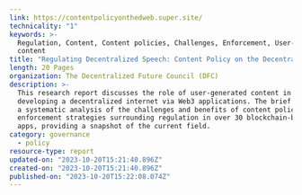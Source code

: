 ```yaml
---
link: https://contentpolicyonthedweb.super.site/
technicality: "1"
keywords: >-
  Regulation, Content, Content policies, Challenges, Enforcement, User-generated
  content
title: "Regulating Decentralized Speech: Content Policy on the Decentralized Web"
length: 20 Pages
organization: The Decentralized Future Council (DFC)
description: >-
  This research report discusses the role of user-generated content in
  developing a decentralized internet via Web3 applications. The brief includes
  a systematic analysis of the challenges and benefits of content policies and
  enforcement strategies surrounding regulation in over 30 blockchain-based
  apps, providing a snapshot of the current field.
category: governance
  - policy
resource-type: report
updated-on: "2023-10-20T15:21:40.896Z"
created-on: "2023-10-20T15:21:40.896Z"
published-on: "2023-10-20T15:22:08.074Z"
---
```

